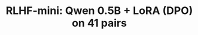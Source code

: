 ---
title: 'RLHF-mini: Qwen 0.5B + LoRA (DPO) on 41 pairs'
emoji: 🤖
colorFrom: indigo
colorTo: blue
sdk: gradio
sdk_version: 5.43.0
app_file: app.py
pinned: false
---